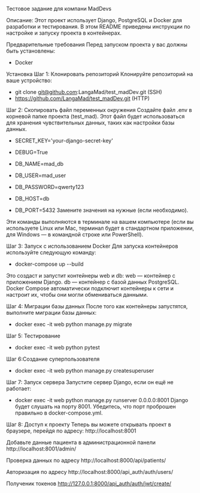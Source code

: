 Тестовое задание для компани MadDevs

Описание:
Этот проект использует Django, PostgreSQL и Docker для разработки и тестирования. В этом README приведены инструкции по настройке и запуску проекта в контейнерах.

Предварительные требования
Перед запуском проекта у вас должны быть установлены:
- Docker


Установка
Шаг 1: Клонировать репозиторий
Клонируйте репозиторий на ваше устройство:
- git clone git@github.com:LangaMad/test_madDev.git (SSH)
- https://github.com/LangaMad/test_madDev.git (HTTP)

Шаг 2: Скопировать файл переменных окружения
Создайте файл .env в корневой папке проекта (test_mad). Этот файл будет использоваться для хранения чувствительных данных, таких как настройки базы данных.

- SECRET_KEY='your-django-secret-key'
- DEBUG=True

- DB_NAME=mad_db
- DB_USER=mad_user
- DB_PASSWORD=qwerty123
- DB_HOST=db
- DB_PORT=5432
Замените значения на нужные (если необходимо).

Эти команды выполняются в терминале на вашем компьютере (если вы используете Linux или Mac, терминал будет в стандартном приложении, для Windows — в командной строке или PowerShell).

Шаг 3: Запуск с использованием Docker 
Для запуска контейнеров используйте следующую команду:

- docker-compose up --build
  
Это создаст и запустит контейнеры web и db:
web — контейнер с приложением Django.
db — контейнер с базой данных PostgreSQL.
Docker Compose автоматически подключит контейнеры к сети и настроит их, чтобы они могли обмениваться данными.


Шаг 4: Миграции базы данных
После того как контейнеры запустятся, выполните миграции базы данных:
  
- docker exec -it web python manage.py migrate

Шаг 5: Тестирование
- docker exec -it web python pytest

Шаг 6:Создание суперпользователя
- docker exec -it web python manage.py createsuperuser
  
Шаг 7: Запуск сервера
Запустите сервер Django, если он ещё не работает:

- docker exec -it web python manage.py runserver 0.0.0.0:8001
Django будет слушать на порту 8001. Убедитесь, что порт проброшен правильно в docker-compose.yml.

Шаг 8: Доступ к проекту
Теперь вы можете открывать проект в браузере, перейдя по адресу:
http://localhost:8001

Добавьте данные пациента в администрационной панели 
http://localhost:8001/admin/

Проверка данных по адресу
http://localhost:8000/api/patients/

Авторизация по адресу
http://localhost:8000/api_auth/auth/users/

Полученик токенов
http://127.0.0.1:8000/api_auth/auth/jwt/create/

